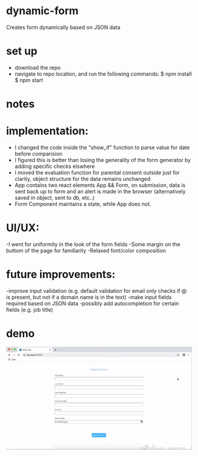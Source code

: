 # dynamic-form
Creates form dynamically based on JSON data

# set up
- download the repo
- navigate to repo location, and run the following commands:
$ npm install
$ npm start

# notes
# implementation:
- I changed the code inside the "show_if" function to parse value for date before comparision
- I figured this is better than losing the generality of the form generator by adding specific checks elswhere
- I moved the evaluation function for parental consent outside just for clarity, object structure for the data remains unchanged
- App contains two react elements App && Form, on submission, data is sent back up to form and an alert is made in the browser         (alternatively saved in object, sent to db, etc..)
- Form Component maintains a state, while App does not.  

# UI/UX:
  -I went for uniformity in the look of the form fields
  -Some margin on the buttom of the page for familiarity
  -Relaxed font/color composition 
  
# future improvements:
  -improve input validation (e.g. default validation for email only checks if @ is present, but not if a domain name is in the text)
  -make input fields required based on JSON data
  -possibly add autocompletion for certain fields (e.g. job title)
 
# demo
![](demo/demo.gif)
